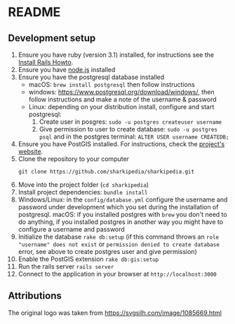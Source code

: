 # README

## Development setup

1. Ensure you have ruby (version 3.1) installed, for instructions see the
    [Install Rails Howto](http://installrails.com).
1. Ensure you have [node.js](https://nodejs.org/en/) installed
1. Ensure you have the postgresql database installed
    - macOS: `brew install postgresql` then follow instructions
    - windows: https://www.postgresql.org/download/windows/, then follow
       instructions and make a note of the username & password
    - Linux: depending on your distribution install, configure and start
       postgresql:
        1. Create user in posgres: `sudo -u postgres createuser username`
        1. Give permission to user to create database:  `sudo -u postgres psql`
            and in the postgres terminal: `ALTER USER username CREATEDB;`
1. Ensure you have PostGIS installed. For instructions, check the
    [project's website](https://postgis.net/install/).
1. Clone the repository to your computer
    ```
    git clone https://github.com/sharkipedia/sharkipedia.git
    ```
1. Move into the project folder (`cd sharkipedia`)
1. Install project dependencies: `bundle install`
1. Windows/Linux: in the `config/database.yml` configure the username and
   password under development which you set during the installation of
   postgresql.
   macOS: if you installed postgres with `brew` you don't need to do anything,
   if you installed postgres in another way you might have to configure
   a username and password
1. Initialize the database `rake db:setup` (if this command throws an
    `role "username" does not exist` or `permission denied to create database`
    error, see above to create postgres user and give permission)
1. Enable the PostGIS extension `rake db:gis:setup`
1. Run the rails server `rails server`
1. Connect to the application in your browser at `http://localhost:3000`


## Attributions

The original logo was taken from https://svgsilh.com/image/1085669.html
